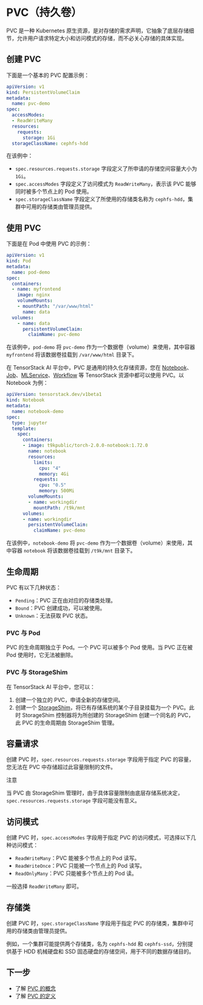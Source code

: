# PVC（持久卷）

PVC 是一种 Kubernetes 原生资源，是对存储的需求声明，它抽象了底层存储细节，允许用户请求特定大小和访问模式的存储，而不必关心存储的具体实现。


## 创建 PVC

下面是一个基本的 PVC 配置示例：

```yaml
apiVersion: v1
kind: PersistentVolumeClaim
metadata:
  name: pvc-demo
spec:
  accessModes:
  - ReadWriteMany
  resources:
    requests:
      storage: 1Gi
  storageClassName: cephfs-hdd
```

在该例中：

* `spec.resources.requests.storage` 字段定义了所申请的存储空间容量大小为 `1Gi`。
* `spec.accessModes` 字段定义了访问模式为 `ReadWriteMany`，表示该 PVC 能够同时被多个节点上的 Pod 使用。
* `spec.storageClassName` 字段定义了所使用的存储类名称为 `cephfs-hdd`，集群中可用的存储类由管理员提供。

## 使用 PVC

下面是在 Pod 中使用 PVC 的示例：

```yaml
apiVersion: v1
kind: Pod
metadata:
  name: pod-demo
spec:
  containers:
  - name: myfrontend
    image: nginx
    volumeMounts:
    - mountPath: "/var/www/html"
      name: data
  volumes:
    - name: data
      persistentVolumeClaim:
        claimName: pvc-demo
```

在该例中，`pod-demo` 将 `pvc-demo` 作为一个数据卷（volume）来使用，其中容器 `myfrontend` 将该数据卷挂载到 `/var/www/html` 目录下。

在 TensorStack AI 平台中，PVC 是通用的持久化存储资源，您在 [Notebook](../building/notebook.md)、[Job](../jobs/index.md)、[MLService](../deployment/index.md)、[Workflow](../workflows/index.md) 等 TensorStack 资源中都可以使用 PVC。以 Notebook 为例：

```yaml
apiVersion: tensorstack.dev/v1beta1
kind: Notebook
metadata:
  name: notebook-demo
spec:
  type: jupyter
  template:
    spec:
      containers:
      - image: t9kpublic/torch-2.0.0-notebook:1.72.0
        name: notebook
        resources:
          limits:
            cpu: "4"
            memory: 4Gi
          requests:
            cpu: "0.5"
            memory: 500Mi
        volumeMounts:
        - name: workingdir
          mountPath: /t9k/mnt
      volumes:
      - name: workingdir
        persistentVolumeClaim:
          claimName: pvc-demo
```

在该例中，`notebook-demo` 将 `pvc-demo` 作为一个数据卷（volume）来使用，其中容器 `notebook` 将该数据卷挂载到 `/t9k/mnt` 目录下。


## 生命周期

PVC 有以下几种状态：

* `Pending`：PVC 正在由对应的存储类处理。
* `Bound`：PVC 创建成功，可以被使用。
* `Unknown`：无法获取 PVC 状态。

### PVC 与 Pod

PVC 的生命周期独立于 Pod。一个 PVC 可以被多个 Pod 使用。当 PVC 正在被 Pod 使用时，它无法被删除。

### PVC 与 StorageShim

在 TensorStack AI 平台中，您可以：

1. 创建一个独立的 PVC，申请全新的存储空间。
2. 创建一个 [StorageShim](./storageshim.md)，将已有存储系统的某个子目录挂载为一个 PVC。此时 StorageShim 控制器将为所创建的 StorageShim 创建一个同名的 PVC，此 PVC 的生命周期由 StorageShim 管理。

## 容量请求

创建 PVC 时，`spec.resources.requests.storage` 字段用于指定 PVC 的容量，您无法在 PVC 中存储超过此容量限制的文件。

<aside class="note">
<div class="title">注意</div>

当 PVC 由 StorageShim 管理时，由于具体容量限制由底层存储系统决定，`spec.resources.requests.storage` 字段可能没有意义。

</aside>

## 访问模式

创建 PVC 时，`spec.accessModes` 字段用于指定 PVC 的访问模式，可选择以下几种访问模式：

* `ReadWriteMany`：PVC 能被多个节点上的 Pod 读写。
* `ReadWriteOnce`：PVC 只能被一个节点上的 Pod 读写。
* `ReadOnlyMany`：PVC 只能被多个节点上的 Pod 读。

一般选择 `ReadWriteMany` 即可。

## 存储类

创建 PVC 时，`spec.storageClassName` 字段用于指定 PVC 的存储类，集群中可用的存储类由管理员提供。

例如，一个集群可能提供两个存储类，名为 `cephfs-hdd` 和 `cephfs-ssd`，分别提供基于 HDD 机械硬盘和 SSD 固态硬盘的存储空间，用于不同的数据存储目的。

## 下一步

* 了解 <a target="_blank" rel="noopener noreferrer" href="https://kubernetes.io/docs/concepts/storage/persistent-volumes/">PVC 的概念</a>
* 了解 <a target="_blank" rel="noopener noreferrer" href="https://kubernetes.io/docs/reference/kubernetes-api/config-and-storage-resources/persistent-volume-claim-v1/">PVC 的定义</a>
